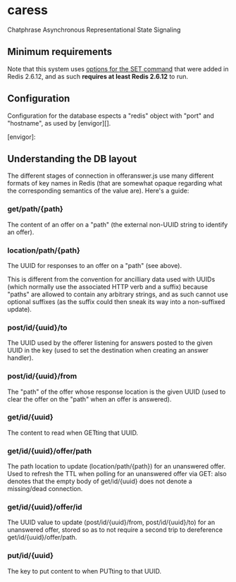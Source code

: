 # caress

Chatphrase Asynchronous Representational State Signaling

## Minimum requirements

Note that this system uses [options for the SET command][SET options] that
were added in Redis 2.6.12, and as such **requires at least Redis 2.6.12** to
run.

[SET options]: http://redis.io/commands/set

## Configuration

Configuration for the database espects a "redis" object with "port" and
"hostname", as used by [envigor][].

[envigor]:

## Understanding the DB layout

The different stages of connection in offeranswer.js use many different formats
of key names in Redis (that are somewhat opaque regarding what the
corresponding semantics of the value are). Here's a guide:

### get/path/{path}

The content of an offer on a "path" (the external non-UUID string to identify
an offer).

### location/path/{path}

The UUID for responses to an offer on a "path" (see above).

This is different from the convention for ancilliary data used with UUIDs
(which normally use the associated HTTP verb and a suffix) because "paths" are
allowed to contain any arbitrary strings, and as such cannot use optional
suffixes (as the suffix could then sneak its way into a non-suffixed update).

### post/id/{uuid}/to

The UUID used by the offerer listening for answers posted to the given UUID in
the key (used to set the destination when creating an answer handler).

### post/id/{uuid}/from

The "path" of the offer whose response location is the given UUID (used to
clear the offer on the "path" when an offer is answered).

### get/id/{uuid}

The content to read when GETting that UUID.

### get/id/{uuid}/offer/path

The path location to update (location/path/{path}) for an unanswered offer.
Used to refresh the TTL when polling for an unanswered offer via GET: also
denotes that the empty body of get/id/{uuid} does not denote a missing/dead
connection.

### get/id/{uuid}/offer/id

The UUID value to update (post/id/{uuid}/from, post/id/{uuid}/to) for an
unanswered offer, stored so as to not require a second trip to dereference
get/id/{uuid}/offer/path.

### put/id/{uuid}

The key to put content to when PUTting to that UUID.
